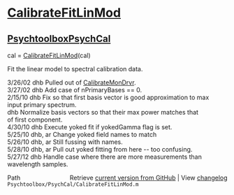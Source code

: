 # [CalibrateFitLinMod](CalibrateFitLinMod)
## [Psychtoolbox](Psychtoolbox)[PsychCal](PsychCal)

cal = [CalibrateFitLinMod](CalibrateFitLinMod)(cal)  
  
Fit the linear model to spectral calibration data.  
  
3/26/02  dhb  Pulled out of [CalibrateMonDrvr](CalibrateMonDrvr).  
3/27/02  dhb  Add case of nPrimaryBases == 0.  
2/15/10  dhb  Fix so that first basis vector is good approximation to max  
              input primary spectrum.  
         dhb  Normalize basis vectors so that their max power matches that   
              of first component.  
4/30/10  dhb  Execute yoked fit if yokedGamma flag is set.  
5/25/10  dhb, ar Change yoked field names to match  
5/26/10  dhb, ar Still fussing with names.  
5/28/10  dhb, ar Pull out yoked fitting from here -- too confusing.  
5/27/12  dhb     Handle case where there are more measurements than wavelength samples.  




<div class="code_header" style="text-align:right;">
  <span style="float:left;">Path&nbsp;&nbsp;</span> <span class="counter">Retrieve <a href=
  "https://raw.github.com/Psychtoolbox-3/Psychtoolbox-3/beta/Psychtoolbox/PsychCal/CalibrateFitLinMod.m">current version from GitHub</a> | View <a href=
  "https://github.com/Psychtoolbox-3/Psychtoolbox-3/commits/beta/Psychtoolbox/PsychCal/CalibrateFitLinMod.m">changelog</a></span>
</div>
<div class="code">
  <code>Psychtoolbox/PsychCal/CalibrateFitLinMod.m</code>
</div>

